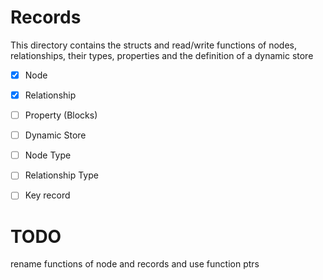 # Records
This directory contains the structs and read/write functions of nodes, relationships, their types, properties and the definition of a dynamic store

- [x] Node
- [x] Relationship
- [ ] Property (Blocks)
- [ ] Dynamic Store
- [ ] Node Type
- [ ] Relationship Type
- [ ] Key record



# TODO 
rename functions of node and records and use function ptrs
